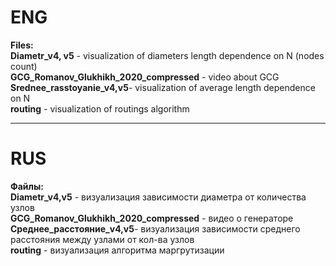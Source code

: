 # ENG
**Files:**     
**Diametr_v4, v5** - visualization of  diameters length dependence on N (nodes count)       
**GCG_Romanov_Glukhikh_2020_compressed** - video about GCG        
**Srednee_rasstoyanie_v4,v5**- visualization of average length dependence on N    
**routing** - visualization of routings algorithm
***
# RUS
**Файлы:**      
**Diametr_v4,v5** - визуализация зависимости диаметра от количества узлов   
**GCG_Romanov_Glukhikh_2020_compressed** - видео о генераторе   
**Среднее_расстояние_v4,v5**- визуализация зависимости среднего расстояния между узлами от кол-ва узлов   
**routing** - визуализация алгоритма маргрутизации    
